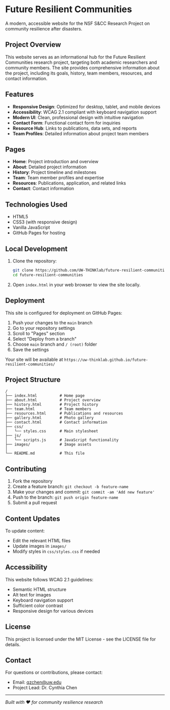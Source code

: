 # Future Resilient Communities

A modern, accessible website for the NSF S&CC Research Project on community resilience after disasters.

## Project Overview

This website serves as an informational hub for the Future Resilient Communities research project, targeting both academic researchers and community members. The site provides comprehensive information about the project, including its goals, history, team members, resources, and contact information.

## Features

- **Responsive Design**: Optimized for desktop, tablet, and mobile devices
- **Accessibility**: WCAG 2.1 compliant with keyboard navigation support
- **Modern UI**: Clean, professional design with intuitive navigation
- **Contact Form**: Functional contact form for inquiries
- **Resource Hub**: Links to publications, data sets, and reports
- **Team Profiles**: Detailed information about project team members

## Pages

- **Home**: Project introduction and overview
- **About**: Detailed project information
- **History**: Project timeline and milestones
- **Team**: Team member profiles and expertise
- **Resources**: Publications, application, and related links
- **Contact**: Contact information

## Technologies Used

- HTML5
- CSS3 (with responsive design)
- Vanilla JavaScript
- GitHub Pages for hosting

## Local Development

1. Clone the repository:
   ```bash
   git clone https://github.com/UW-THINKlab/future-resilient-communities.git
   cd future-resilient-communities
   ```

2. Open `index.html` in your web browser to view the site locally.

## Deployment

This site is configured for deployment on GitHub Pages:

1. Push your changes to the `main` branch
2. Go to your repository settings
3. Scroll to "Pages" section
4. Select "Deploy from a branch"
5. Choose `main` branch and `/ (root)` folder
6. Save the settings

Your site will be available at `https://uw-thinklab.github.io/future-resilient-communities/`

## Project Structure

```
/
├── index.html          # Home page
├── about.html          # Project overview
├── history.html        # Project history
├── team.html           # Team members
├── resources.html      # Publications and resources
├── gallery.html        # Photo gallery
├── contact.html        # Contact information
├── css/
│   └── styles.css      # Main stylesheet
├── js/
│   └── scripts.js      # JavaScript functionality
├── images/             # Image assets
│   
└── README.md           # This file
```

## Contributing

1. Fork the repository
2. Create a feature branch: `git checkout -b feature-name`
3. Make your changes and commit: `git commit -am 'Add new feature'`
4. Push to the branch: `git push origin feature-name`
5. Submit a pull request

## Content Updates

To update content:
- Edit the relevant HTML files
- Update images in `images/`
- Modify styles in `css/styles.css` if needed

## Accessibility

This website follows WCAG 2.1 guidelines:
- Semantic HTML structure
- Alt text for images
- Keyboard navigation support
- Sufficient color contrast
- Responsive design for various devices

## License

This project is licensed under the MIT License - see the LICENSE file for details.

## Contact

For questions or contributions, please contact:
- Email: qzchen@uw.edu
- Project Lead: Dr. Cynthia Chen

---

*Built with ❤️ for community resilience research*
